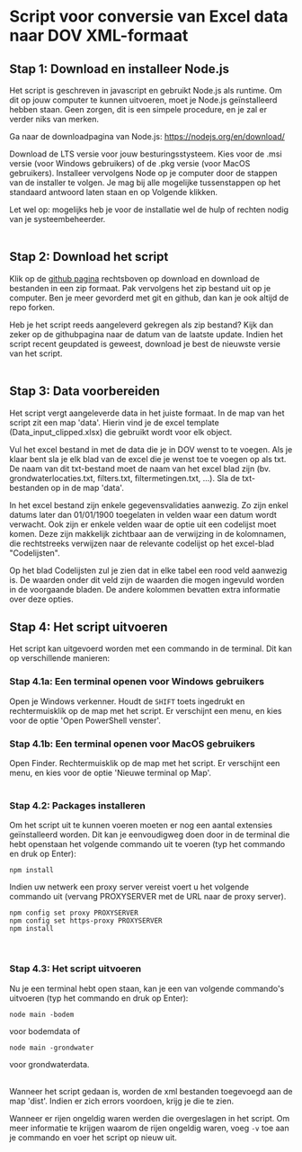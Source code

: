 # Script voor conversie van Excel data naar DOV XML-formaat

## Stap 1: Download en installeer Node.js

Het script is geschreven in javascript en gebruikt Node.js als runtime. Om dit op jouw computer te kunnen uitvoeren, moet je Node.js geïnstalleerd hebben staan. Geen zorgen, dit is een simpele procedure, en je zal er verder niks van merken.

Ga naar de downloadpagina van Node.js: https://nodejs.org/en/download/

Download de LTS versie voor jouw besturingsstysteem. Kies voor de .msi versie (voor Windows gebruikers) of de .pkg versie (voor MacOS gebruikers). Installeer vervolgens Node op je computer door de stappen van de installer te volgen. Je mag bij alle mogelijke tussenstappen op het standaard antwoord laten staan en op Volgende klikken. 

Let wel op: mogelijks heb je voor de installatie wel de hulp of rechten nodig van je systeembeheerder.  
<br>

## Stap 2: Download het script

Klik op de [github pagina](https://github.com/DOV-Vlaanderen/xls2xml) rechtsboven op download en download de bestanden in een zip formaat. Pak vervolgens het zip bestand uit op je computer.
Ben je meer gevorderd met git en github, dan kan je ook altijd de repo forken.

Heb je het script reeds aangeleverd gekregen als zip bestand? Kijk dan zeker op de githubpagina naar de datum van de laatste update. Indien het script recent geupdated is geweest, download je best de nieuwste versie van het script.  
<br>

## Stap 3: Data voorbereiden

Het script vergt aangeleverde data in het juiste formaat. In de map van het script zit een map 'data'. Hierin vind je de excel template (Data_input_clipped.xlsx) die gebruikt wordt voor elk object.

Vul het excel bestand in met de data die je in DOV wenst to te voegen. Als je klaar bent sla je elk blad van de excel die je wenst toe te voegen op als txt. De naam van dit txt-bestand moet de naam van het excel blad zijn (bv. grondwaterlocaties.txt, filters.txt, filtermetingen.txt, ...). Sla de txt-bestanden op in de map 'data'.  

In het excel bestand zijn enkele gegevensvalidaties aanwezig. Zo zijn enkel datums later dan 01/01/1900 toegelaten in velden waar een datum wordt verwacht.
Ook zijn er enkele velden waar de optie uit een codelijst moet komen. Deze zijn makkelijk zichtbaar aan de verwijzing in de kolomnamen, die rechtstreeks verwijzen naar de relevante codelijst op het excel-blad "Codelijsten".

Op het blad Codelijsten zul je zien dat in elke tabel een rood veld aanwezig is. De waarden onder dit veld zijn de waarden die mogen ingevuld worden in de voorgaande bladen.
De andere kolommen bevatten extra informatie over deze opties.

## Stap 4: Het script uitvoeren

Het script kan uitgevoerd worden met een commando in de terminal. Dit kan op verschillende manieren:
<br>

### Stap 4.1a: Een terminal openen voor Windows gebruikers

Open je Windows verkenner. Houdt de `SHIFT` toets ingedrukt en rechtermuisklik op de map met het script. Er verschijnt een menu, en kies voor de optie 'Open PowerShell venster'.

### Stap 4.1b: Een terminal openen voor MacOS gebruikers

Open Finder. Rechtermuisklik op de map met het script. Er verschijnt een menu, en kies voor de optie 'Nieuwe terminal op Map'.  
<br>

### Stap 4.2: Packages installeren

Om het script uit te kunnen voeren moeten er nog een aantal extensies geïnstalleerd worden. Dit kan je eenvoudigweg doen door in de terminal die hebt openstaan het volgende commando uit te voeren (typ het commando en druk op Enter):
```
npm install
```
Indien uw netwerk een proxy server vereist voert u het volgende commando uit (vervang PROXYSERVER met de URL naar de proxy server).
```
npm config set proxy PROXYSERVER
npm config set https-proxy PROXYSERVER
npm install
```
<br>

### Stap 4.3: Het script uitvoeren

Nu je een terminal hebt open staan, kan je een van volgende commando's uitvoeren (typ het commando en druk op Enter):

```
node main -bodem
```

voor bodemdata of

```
node main -grondwater
```

voor grondwaterdata.

<br>
Wanneer het script gedaan is, worden de xml bestanden toegevoegd aan de map 'dist'. Indien er zich errors voordoen, krijg je die te zien.

Wanneer er rijen ongeldig waren werden die overgeslagen in het script. Om meer informatie te krijgen waarom de rijen ongeldig waren, voeg `-v` toe aan je commando en voer het script op nieuw uit.
